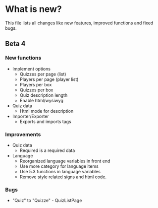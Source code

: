 # What is new?
This file lists all changes like new features, improved functions and fixed bugs.

## Beta 4
### New functions
  * Implement options
    * Quizzes per page (list)
    * Players per page (player list)
    * Players per box
    * Quizzes per box
    * Quiz description length
    * Enable html/wysiwyg
  * Quiz data
    * Html mode for description
  * Importer/Exporter
    * Exports and imports tags
  
### Improvements
  * Quiz data
    * Required is a required data
  * Language
    * Reorganized language variables in front end
    * Use more category for language items
    * Use 5.3 functions in language variables
    * Remove style related signs and html code.
  
### Bugs
  * "Quiz" to "Quizze" - QuizListPage